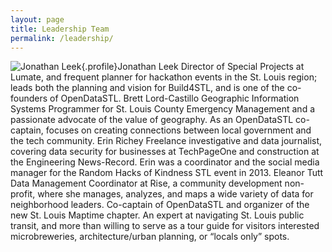 ```yaml
---
layout: page
title: Leadership Team
permalink: /leadership/
---
```



![Jonathan Leek](https://cloud.githubusercontent.com/assets/3160496/5589346/f2fd3964-90e1-11e4-8ba9-a9d11b80cf02.png){.profile}Jonathan Leek
Director of Special Projects at Lumate, and frequent planner for hackathon events in the St. Louis region; leads both the planning and vision for Build4STL, and is one of the co-founders of OpenDataSTL.
Brett Lord-Castillo
Geographic Information Systems Programmer for St. Louis County Emergency Management and a passionate advocate of the value of geography. As an OpenDataSTL co-captain, focuses on creating connections between local government and the tech community.
Erin Richey
Freelance investigative and data journalist, covering data security for businesses at TechPageOne and construction at the Engineering News-Record.  Erin was a coordinator and the social media manager for the Random Hacks of Kindness STL event in 2013.
Eleanor Tutt
Data Management Coordinator at Rise, a community development non-profit, where she manages, analyzes, and maps a wide variety of data for neighborhood leaders.  Co-captain of OpenDataSTL and organizer of the new St. Louis Maptime chapter.  An expert at navigating St. Louis public transit, and more than willing to serve as a tour  guide for visitors interested microbreweries, architecture/urban planning, or “locals only” spots.
